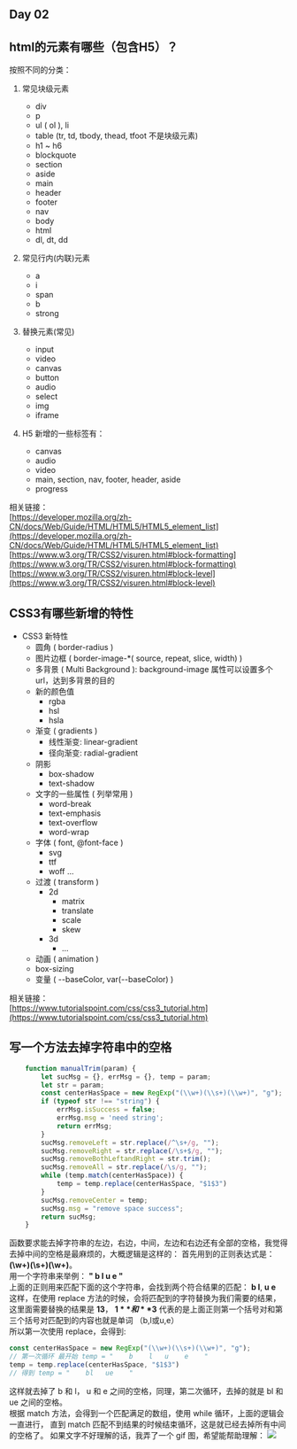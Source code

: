 Day 02
-------------

## html的元素有哪些（包含H5）？
按照不同的分类：
1. 常见块级元素
    - div
    - p
    - ul ( ol ), li
    - table (tr, td, tbody, thead, tfoot 不是块级元素)
    - h1 ~ h6
    - blockquote
    - section
    - aside 
    - main
    - header
    - footer
    - nav
    - body
    - html
    - dl, dt, dd
    
2. 常见行内(内联)元素
    - a
    - i
    - span
    - b
    - strong

3. 替换元素(常见)
    - input
    - video
    - canvas
    - button
    - audio
    - select
    - img
    - iframe
    
4. H5 新增的一些标签有：
    - canvas
    - audio
    - video
    - main, section, nav, footer, header, aside
    - progress
   
相关链接：    
[https://developer.mozilla.org/zh-CN/docs/Web/Guide/HTML/HTML5/HTML5_element_list](https://developer.mozilla.org/zh-CN/docs/Web/Guide/HTML/HTML5/HTML5_element_list)   
[https://www.w3.org/TR/CSS2/visuren.html#block-formatting](https://www.w3.org/TR/CSS2/visuren.html#block-formatting)   
[https://www.w3.org/TR/CSS2/visuren.html#block-level](https://www.w3.org/TR/CSS2/visuren.html#block-level)   


## CSS3有哪些新增的特性
- CSS3 新特性
    - 圆角 ( border-radius )
    - 图片边框 ( border-image-*( source, repeat, slice, width) )
    - 多背景 ( Multi Background ): background-image 属性可以设置多个 url，达到多背景的目的
    - 新的颜色值
        - rgba
        - hsl
        - hsla
    - 渐变 ( gradients )
        - 线性渐变: linear-gradient
        - 径向渐变: radial-gradient
    - 阴影 
        - box-shadow
        - text-shadow
    - 文字的一些属性 ( 列举常用 )
        - word-break
        - text-emphasis
        - text-overflow
        - word-wrap
    - 字体 ( font, @font-face )
        - svg
        - ttf
        - woff ...
    - 过渡 ( transform )
        - 2d
            - matrix
            - translate
            - scale
            - skew
        - 3d
            - ...
    - 动画 ( animation )
    - box-sizing
    - 变量 ( --baseColor, var(--baseColor) )
    
相关链接：  
[https://www.tutorialspoint.com/css/css3_tutorial.htm](https://www.tutorialspoint.com/css/css3_tutorial.htm)

## 写一个方法去掉字符串中的空格
```javascript
    function manualTrim(param) {
        let sucMsg = {}, errMsg = {}, temp = param;
        let str = param;
        const centerHasSpace = new RegExp("(\\w+)(\\s+)(\\w+)", "g");
        if (typeof str !== "string") {
            errMsg.isSuccess = false;
            errMsg.msg = 'need string';
            return errMsg;
        }
        sucMsg.removeLeft = str.replace(/^\s+/g, "");
        sucMsg.removeRight = str.replace(/\s+$/g, "");
        sucMsg.removeBothLeftandRight = str.trim();
        sucMsg.removeAll = str.replace(/\s/g, "");
        while (temp.match(centerHasSpace)) {
            temp = temp.replace(centerHasSpace, "$1$3")
        }
        sucMsg.removeCenter = temp;
        sucMsg.msg = "remove space success";
        return sucMsg;
    }
```
函数要求能去掉字符串的左边，右边，中间，左边和右边还有全部的空格，我觉得去掉中间的空格是最麻烦的，大概逻辑是这样的：
首先用到的正则表达式是：**(\w+)(\s+)(\w+)**。  
用一个字符串来举例：  **"    b    l   u    e    "**   
上面的正则用来匹配下面的这个字符串，会找到两个符合结果的匹配： **b    l**, **u    e**  
这样，在使用 replace 方法的时候，会将匹配到的字符替换为我们需要的结果，这里面需要替换的结果是 **$1$3**， **$1** 和 **$3** 代表的是上面正则第一个括号对和第三个括号对匹配到的内容也就是单词 （b,l或u,e）   
所以第一次使用 replace，会得到:
```javascript
const centerHasSpace = new RegExp("(\\w+)(\\s+)(\\w+)", "g");
// 第一次循环 最开始 temp = "    b    l   u    e    "
temp = temp.replace(centerHasSpace, "$1$3")
// 得到 temp = "    bl   ue    "
```
这样就去掉了 b 和 l， u 和 e 之间的空格，同理，第二次循环，去掉的就是 bl 和 ue 之间的空格。   
根据 match 方法，会得到一个匹配满足的数组，使用 while 循环，上面的逻辑会一直进行，
直到 match 匹配不到结果的时候结束循环，这是就已经去掉所有中间的空格了。
如果文字不好理解的话，我弄了一个 gif 图，希望能帮助理解：
![](http://binghuixie.cn/frondend-interview/Day%2002/manual-trim.gif)
        